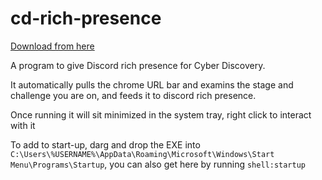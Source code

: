 # cd-rich-presence

[Download from here](https://github.com/CyberDiscovery/cd-rich-presence/releases/latest)

A program to give Discord rich presence for Cyber Discovery.

It automatically pulls the chrome URL bar and examins the stage and challenge you are on, and feeds it to discord rich presence.

Once running it will sit minimized in the system tray, right click to interact with it

To add to start-up, darg and drop the EXE into `C:\Users\%USERNAME%\AppData\Roaming\Microsoft\Windows\Start Menu\Programs\Startup`, you can also get here by running `shell:startup`
